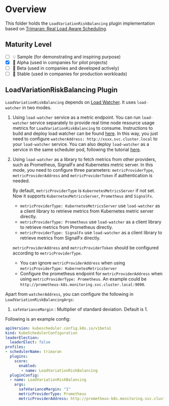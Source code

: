 # Overview

This folder holds the `LoadVariationRiskBalancing` plugin implementation based on [Trimaran: Real Load Aware Scheduling](https://github.com/kubernetes-sigs/scheduler-plugins/blob/master/kep/61-Trimaran-real-load-aware-scheduling).

## Maturity Level

<!-- Check one of the values: Sample, Alpha, Beta, GA -->

- [ ] 💡 Sample (for demonstrating and inspiring purpose)
- [x] 👶 Alpha (used in companies for pilot projects)
- [ ] 👦 Beta (used in companies and developed actively)
- [ ] 👨 Stable (used in companies for production workloads)

## LoadVariationRiskBalancing Plugin

`LoadVariationRiskBalancing` depends on [Load Watcher](https://github.com/paypal/load-watcher). 
It uses `load-watcher` in two modes.
1. Using `load-watcher` service as a metric endpoint.
   You can run `load-watcher` service separately to provide real time node resource usage metrics for `LoadVariationRiskBalancing` to consume.
   Instructions to build and deploy load watcher can be found [here](https://github.com/paypal/load-watcher/blob/master/README.md).
   In this way, you just need to configure `watcherAddress: http://xxxx.svc.cluster.local` to your `load-watcher` service. You can 
   also deploy `load-watcher` as a service in the same scheduler pod, 
   following the tutorial [here](https://medium.com/paypal-engineering/real-load-aware-scheduling-in-kubernetes-with-trimaran-a8efe14d51e2).

2. Using `load-watcher` as a library to fetch metrics from other providers, such as Prometheus, SignalFx and Kubernetes metric server.
   In this mode, you need to configure three parameters: `metricProviderType`, `metricProviderAddress` and `metricProviderToken` if authentication is needed.

   By default, `metricProviderType` is `KubernetesMetricsServer` if not set. Now it supports `KubernetesMetricsServer`, `Prometheus` and `SignalFx`.
    - `metricProviderType: KubernetesMetricsServer` use `load-watcher` as a client library to retrieve metrics from Kubernetes metric
      server directly.
    - `metricProviderType: Prometheus` use `load-watcher` as a client library to retrieve metrics from Prometheus directly.
    - `metricProviderType: SignalFx` use `load-watcher` as a client library to retrieve metrics from SignalFx directly.

   `metricProviderAddress` and `metricProviderToken` should be configured according to `metricProviderType`.
    - You can ignore `metricProviderAddress` when using `metricProviderType: KubernetesMetricsServer`
    - Configure the prometheus endpoint for `metricProviderAddress` when using `metricProviderType: Prometheus`.
      An example could be `http://prometheus-k8s.monitoring.svc.cluster.local:9090`.
      
Apart from `watcherAddress`, you can configure the following in `LoadVariationRiskBalancingArgs`:

1) `safeVarianceMargin` : Multiplier of standard deviation. Default is 1.

Following is an example config:

```yaml
apiVersion: kubescheduler.config.k8s.io/v1beta1
kind: KubeSchedulerConfiguration
leaderElection:
  leaderElect: false
profiles:
- schedulerName: trimaran
  plugins:
    score:
      enabled:
       - name: LoadVariationRiskBalancing
  pluginConfig:
  - name: LoadVariationRiskBalancing
    args:
      safeVarianceMargin: "1"
      metricProviderType: Prometheus
      metricProviderAddress: http://prometheus-k8s.monitoring.svc.cluster.local:9090
```
